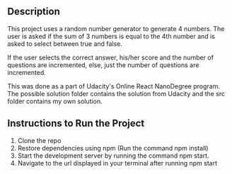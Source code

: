 ## Description

This project uses a random number generator to generate 4 numbers. The user is asked if the sum of 3 numbers is equal to the 4th number and is asked to select between true and false. 

If the user selects the correct answer, his/her score and the number of questions are incremented, else, just the number of questions are incremented.

This was done as a part of Udacity's Online React NanoDegree program. The possible solution folder contains the solution from Udacity and the src folder contains my own solution.

## Instructions to Run the Project

1. Clone the repo
2. Restore dependencies using npm (Run the command npm install)
3. Start the development server by running the command npm start.
4. Navigate to the url displayed in your terminal after running npm start
